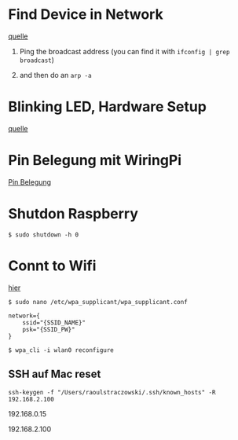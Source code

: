 
# Find Device in Network 

[quelle](https://superuser.com/questions/124453/how-can-i-scan-the-local-network-for-connected-devices-mac-os)

1. Ping the broadcast address
(you can find it with `ifconfig | grep broadcast`)

2. and then do an `arp -a`






# Blinking LED, Hardware Setup

[quelle](https://thepihut.com/blogs/raspberry-pi-tutorials/27968772-turning-on-an-led-with-your-raspberry-pis-gpio-pins)




# Pin Belegung mit WiringPi

[Pin Belegung](https://de.pinout.xyz/pinout/wiringpi)


# Shutdon Raspberry

```
$ sudo shutdown -h 0
```



# Connt to Wifi

[hier](https://www.raspberrypi.org/documentation/configuration/wireless/wireless-cli.md)

```
$ sudo nano /etc/wpa_supplicant/wpa_supplicant.conf
```

```
network={
    ssid="{SSID_NAME}"
    psk="{SSID_PW}"
}
```

```
$ wpa_cli -i wlan0 reconfigure
```

## SSH auf Mac reset

```
ssh-keygen -f "/Users/raoulstraczowski/.ssh/known_hosts" -R 192.168.2.100
```
192.168.0.15

192.168.2.100